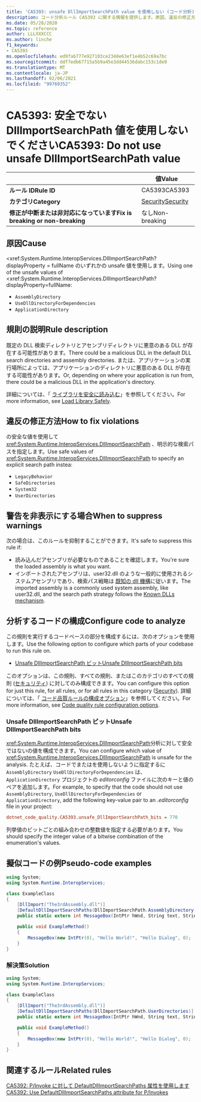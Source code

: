 ```yaml
---
title: 'CA5393: unsafe DllImportSearchPath value を使用しない (コード分析)'
description: コード分析ルール CA5393 に関する情報を提供します。原因、違反の修正方法、非表示にするタイミングなどが含まれます。
ms.date: 05/28/2020
ms.topic: reference
author: LLLXXXCCC
ms.author: linche
f1_keywords:
- CA5393
ms.openlocfilehash: ed9fab777e927103ce2348e63ef1e4b52c69a7bc
ms.sourcegitcommit: ddf7edb67715a5b9a45e3dd44536dabc153c1de0
ms.translationtype: MT
ms.contentlocale: ja-JP
ms.lasthandoff: 02/06/2021
ms.locfileid: "99769352"
---
```

# <a name="ca5393-do-not-use-unsafe-dllimportsearchpath-value"></a><span data-ttu-id="44bb3-103">CA5393: 安全でない DllImportSearchPath 値を使用しないでください</span><span class="sxs-lookup"><span data-stu-id="44bb3-103">CA5393: Do not use unsafe DllImportSearchPath value</span></span>

| | <span data-ttu-id="44bb3-104">値</span><span class="sxs-lookup"><span data-stu-id="44bb3-104">Value</span></span> |
|-|-|
| <span data-ttu-id="44bb3-105">**ルール ID**</span><span class="sxs-lookup"><span data-stu-id="44bb3-105">**Rule ID**</span></span> |<span data-ttu-id="44bb3-106">CA5393</span><span class="sxs-lookup"><span data-stu-id="44bb3-106">CA5393</span></span>|
| <span data-ttu-id="44bb3-107">**カテゴリ**</span><span class="sxs-lookup"><span data-stu-id="44bb3-107">**Category**</span></span> |[<span data-ttu-id="44bb3-108">Security</span><span class="sxs-lookup"><span data-stu-id="44bb3-108">Security</span></span>](security-warnings.md)|
| <span data-ttu-id="44bb3-109">**修正が中断または非対応になっています**</span><span class="sxs-lookup"><span data-stu-id="44bb3-109">**Fix is breaking or non-breaking**</span></span> |<span data-ttu-id="44bb3-110">なし</span><span class="sxs-lookup"><span data-stu-id="44bb3-110">Non-breaking</span></span>|

## <a name="cause"></a><span data-ttu-id="44bb3-111">原因</span><span class="sxs-lookup"><span data-stu-id="44bb3-111">Cause</span></span>

<span data-ttu-id="44bb3-112"><xref:System.Runtime.InteropServices.DllImportSearchPath? displayProperty = fullName のいずれかの unsafe 値を使用します。</span><span class="sxs-lookup"><span data-stu-id="44bb3-112">Using one of the unsafe values of <xref:System.Runtime.InteropServices.DllImportSearchPath?displayProperty=fullName:</span></span>

- `AssemblyDirectory`
- `UseDllDirectoryForDependencies`
- `ApplicationDirectory`

## <a name="rule-description"></a><span data-ttu-id="44bb3-113">規則の説明</span><span class="sxs-lookup"><span data-stu-id="44bb3-113">Rule description</span></span>

<span data-ttu-id="44bb3-114">既定の DLL 検索ディレクトリとアセンブリディレクトリに悪意のある DLL が存在する可能性があります。</span><span class="sxs-lookup"><span data-stu-id="44bb3-114">There could be a malicious DLL in the default DLL search directories and assembly directories.</span></span> <span data-ttu-id="44bb3-115">または、アプリケーションの実行場所によっては、アプリケーションのディレクトリに悪意のある DLL が存在する可能性があります。</span><span class="sxs-lookup"><span data-stu-id="44bb3-115">Or, depending on where your application is run from, there could be a malicious DLL in the application's directory.</span></span>

<span data-ttu-id="44bb3-116">詳細については、「 [ライブラリを安全に読み込む](https://msrc-blog.microsoft.com/2014/05/13/load-library-safely/)」を参照してください。</span><span class="sxs-lookup"><span data-stu-id="44bb3-116">For more information, see [Load Library Safely](https://msrc-blog.microsoft.com/2014/05/13/load-library-safely/).</span></span>

## <a name="how-to-fix-violations"></a><span data-ttu-id="44bb3-117">違反の修正方法</span><span class="sxs-lookup"><span data-stu-id="44bb3-117">How to fix violations</span></span>

<span data-ttu-id="44bb3-118">の安全な値を使用して <xref:System.Runtime.InteropServices.DllImportSearchPath> 、明示的な検索パスを指定します。</span><span class="sxs-lookup"><span data-stu-id="44bb3-118">Use safe values of <xref:System.Runtime.InteropServices.DllImportSearchPath> to specify an explicit search path instea:</span></span>

- `LegacyBehavior`
- `SafeDirectories`
- `System32`
- `UserDirectories`

## <a name="when-to-suppress-warnings"></a><span data-ttu-id="44bb3-119">警告を非表示にする場合</span><span class="sxs-lookup"><span data-stu-id="44bb3-119">When to suppress warnings</span></span>

<span data-ttu-id="44bb3-120">次の場合は、このルールを抑制することができます。</span><span class="sxs-lookup"><span data-stu-id="44bb3-120">It's safe to suppress this rule if:</span></span>

- <span data-ttu-id="44bb3-121">読み込んだアセンブリが必要なものであることを確認します。</span><span class="sxs-lookup"><span data-stu-id="44bb3-121">You're sure the loaded assembly is what you want.</span></span>
- <span data-ttu-id="44bb3-122">インポートされたアセンブリは、user32.dll のような一般的に使用されるシステムアセンブリであり、検索パス戦略は [既知の dll 機構](/archive/blogs/larryosterman/what-are-known-dlls-anyway)に従います。</span><span class="sxs-lookup"><span data-stu-id="44bb3-122">The imported assembly is a commonly used system assembly, like user32.dll, and the search path strategy follows the [Known DLLs mechanism](/archive/blogs/larryosterman/what-are-known-dlls-anyway).</span></span>

## <a name="configure-code-to-analyze"></a><span data-ttu-id="44bb3-123">分析するコードの構成</span><span class="sxs-lookup"><span data-stu-id="44bb3-123">Configure code to analyze</span></span>

<span data-ttu-id="44bb3-124">この規則を実行するコードベースの部分を構成するには、次のオプションを使用します。</span><span class="sxs-lookup"><span data-stu-id="44bb3-124">Use the following option to configure which parts of your codebase to run this rule on.</span></span>

- [<span data-ttu-id="44bb3-125">Unsafe DllImportSearchPath ビット</span><span class="sxs-lookup"><span data-stu-id="44bb3-125">Unsafe DllImportSearchPath bits</span></span>](#unsafe-dllimportsearchpath-bits)

<span data-ttu-id="44bb3-126">このオプションは、この規則、すべての規則、またはこのカテゴリのすべての規則 ([セキュリティ](security-warnings.md)) に対してのみ構成できます。</span><span class="sxs-lookup"><span data-stu-id="44bb3-126">You can configure this option for just this rule, for all rules, or for all rules in this category ([Security](security-warnings.md)).</span></span> <span data-ttu-id="44bb3-127">詳細については、「 [コード品質ルールの構成オプション](../code-quality-rule-options.md)」を参照してください。</span><span class="sxs-lookup"><span data-stu-id="44bb3-127">For more information, see [Code quality rule configuration options](../code-quality-rule-options.md).</span></span>

### <a name="unsafe-dllimportsearchpath-bits"></a><span data-ttu-id="44bb3-128">Unsafe DllImportSearchPath ビット</span><span class="sxs-lookup"><span data-stu-id="44bb3-128">Unsafe DllImportSearchPath bits</span></span>

<span data-ttu-id="44bb3-129"><xref:System.Runtime.InteropServices.DllImportSearchPath>分析に対して安全ではないの値を構成できます。</span><span class="sxs-lookup"><span data-stu-id="44bb3-129">You can configure which value of <xref:System.Runtime.InteropServices.DllImportSearchPath> is unsafe for the analysis.</span></span> <span data-ttu-id="44bb3-130">たとえば、コードでまたはを使用しないように指定するに `AssemblyDirectory` `UseDllDirectoryForDependencies` は、 `ApplicationDirectory` プロジェクトの *editorconfig* ファイルに次のキーと値のペアを追加します。</span><span class="sxs-lookup"><span data-stu-id="44bb3-130">For example, to specify that the code should not use `AssemblyDirectory`, `UseDllDirectoryForDependencies` or `ApplicationDirectory`, add the following key-value pair to an *.editorconfig* file in your project:</span></span>

```ini
dotnet_code_quality.CA5393.unsafe_DllImportSearchPath_bits = 770
```

<span data-ttu-id="44bb3-131">列挙値のビットごとの組み合わせの整数値を指定する必要があります。</span><span class="sxs-lookup"><span data-stu-id="44bb3-131">You should specify the integer value of a bitwise combination of the enumeration's values.</span></span>

## <a name="pseudo-code-examples"></a><span data-ttu-id="44bb3-132">擬似コードの例</span><span class="sxs-lookup"><span data-stu-id="44bb3-132">Pseudo-code examples</span></span>

```csharp
using System;
using System.Runtime.InteropServices;

class ExampleClass
{
    [DllImport("The3rdAssembly.dll")]
    [DefaultDllImportSearchPaths(DllImportSearchPath.AssemblyDirectory)]
    public static extern int MessageBox(IntPtr hWnd, String text, String caption, uint type);

    public void ExampleMethod()
    {
        MessageBox(new IntPtr(0), "Hello World!", "Hello Dialog", 0);
    }
}
```

### <a name="solution"></a><span data-ttu-id="44bb3-133">解決策</span><span class="sxs-lookup"><span data-stu-id="44bb3-133">Solution</span></span>

```csharp
using System;
using System.Runtime.InteropServices;

class ExampleClass
{
    [DllImport("The3rdAssembly.dll")]
    [DefaultDllImportSearchPaths(DllImportSearchPath.UserDirectories)]
    public static extern int MessageBox(IntPtr hWnd, String text, String caption, uint type);

    public void ExampleMethod()
    {
        MessageBox(new IntPtr(0), "Hello World!", "Hello Dialog", 0);
    }
}
```

## <a name="related-rules"></a><span data-ttu-id="44bb3-134">関連するルール</span><span class="sxs-lookup"><span data-stu-id="44bb3-134">Related rules</span></span>

[<span data-ttu-id="44bb3-135">CA5392: P/Invoke に対して DefaultDllImportSearchPaths 属性を使用します</span><span class="sxs-lookup"><span data-stu-id="44bb3-135">CA5392: Use DefaultDllImportSearchPaths attribute for P/Invokes</span></span>](ca5392.md)
